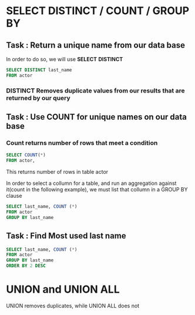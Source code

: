 # SELECT DISTINCT / COUNT / GROUP BY

## Task : Return a unique name from our data base

In order to do so, we will use **SELECT** **DISTINCT**

```sql
SELECT DISTINCT last_name
FROM actor
```

### **DISTINCT** Removes duplicate values from our results that are returned by our query

## Task : Use COUNT for unique names on our data base


### **Count** returns number of rows that meet a condition

```sql
SELECT COUNT(*)
FROM actor,
```

This returns number of rows in table actor

In order to select a collumn for a table, and run an aggregation against it(count in the following example), we must list that collumn in a GROUP BY clause

```sql
SELECT last_name, COUNT (*)
FROM actor
GROUP BY last_name
```

## Task : Find Most used last name
```sql
SELECT last_name, COUNT (*)
FROM actor
GROUP BY last_name
ORDER BY 2 DESC 
```

# UNION and UNION ALL

UNION removes duplicates, while UNION ALL does not